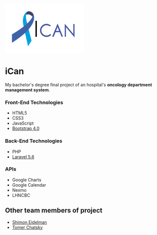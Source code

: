 <img src="front/images/logo.png" style="margin: 0 auto;">

# iCan
My bachelor's degree final project of an hospital's **oncology department management system**.

### Front-End Technologies
* HTML5
* CSS3
* JavaScript
* [Bootstrap 4.0](https://github.com/twbs/bootstrap)

### Back-End Technologies
* PHP
* [Laravel 5.6](https://github.com/laravel/laravel)

### APIs
* Google Charts
* Google Calendar
* Nexmo
* LHNCBC

## Other team members of project

* [Shimon Eidelman](https://il.linkedin.com/in/shimoneidelman)
* [Tomer Chatsky](https://il.linkedin.com/in/tomer-chatsky)
